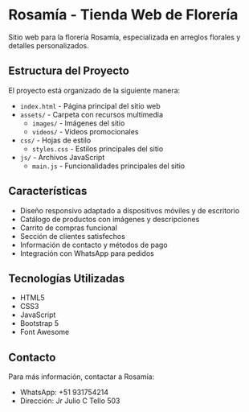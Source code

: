 # Rosamía - Tienda Web de Florería

Sitio web para la florería Rosamía, especializada en arreglos florales y detalles personalizados.

## Estructura del Proyecto

El proyecto está organizado de la siguiente manera:

- `index.html` - Página principal del sitio web
- `assets/` - Carpeta con recursos multimedia
  - `images/` - Imágenes del sitio
  - `videos/` - Videos promocionales
- `css/` - Hojas de estilo
  - `styles.css` - Estilos principales del sitio
- `js/` - Archivos JavaScript
  - `main.js` - Funcionalidades principales del sitio

## Características

- Diseño responsivo adaptado a dispositivos móviles y de escritorio
- Catálogo de productos con imágenes y descripciones
- Carrito de compras funcional
- Sección de clientes satisfechos
- Información de contacto y métodos de pago
- Integración con WhatsApp para pedidos

## Tecnologías Utilizadas

- HTML5
- CSS3
- JavaScript
- Bootstrap 5
- Font Awesome

## Contacto

Para más información, contactar a Rosamía:
- WhatsApp: +51 931754214
- Dirección: Jr Julio C Tello 503
